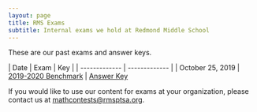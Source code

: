 ```yaml
---
layout: page
title: RMS Exams
subtitle: Internal exams we hold at Redmond Middle School
---
```


These are our past exams and answer keys.

| Date | Exam | Key |
| ------------- | ------------- |
| October 25, 2019 | <a href="/files/RMS%201920B%20Exam.pdf">2019-2020 Benchmark</a> | <a href="/files/RMS%201920B%20Exam%20Key.pdf">Answer Key</a>

If you would like to use our content for exams at your organization, please
contact us at <a href="mailto:mathcontests@rmsptsa.org">mathcontests@rmsptsa.org</a>.
